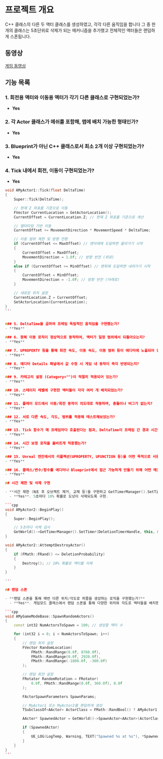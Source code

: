 # 프로젝트 개요

C++ 클래스의 다른 두 액터 클래스를 생성하였고, 각각 다른 움직임을 합니다
그 중 한개의 클래스는 5초단위로 삭제가 되는 메커니즘을 추가했고
전체적인 액터들은 랜덤하게 스폰됩니다.

## 동영상

[게임 동영상](https://youtu.be/XU7uSd683MY)

## 기능 목록

### 1. 회전용 액터와 이동용 액터가 각기 다른 클래스로 구현되었는가?
- **Yes**

### 2. 각 Actor 클래스가 메쉬를 포함해, 맵에 배치 가능한 형태인가?
- **Yes**

### 3. Blueprint가 아닌 C++ 클래스로서 최소 2개 이상 구현되었는가?
- **Yes**

### 4. Tick 내에서 회전, 이동이 구현되었는가?
- **Yes**

```cpp
void AMyActor1::Tick(float DeltaTime)
{
    Super::Tick(DeltaTime);

    // 현재 Z 좌표를 기준으로 이동
    FVector CurrentLocation = GetActorLocation();
    CurrentOffset = CurrentLocation.Z; // 현재 Z 좌표를 기준으로 계산

    // 델타타임 기반 이동
    CurrentOffset += MovementDirection * MovementSpeed * DeltaTime;

    // 이동 범위 제한 및 방향 전환
    if (CurrentOffset <= MaxOffset) // 맨아래에 도달하면 올라가기 시작
    {
        CurrentOffset = MaxOffset;
        MovementDirection = 1.0f; // 방향 반전 (위로)
    }
    else if (CurrentOffset >= MinOffset) // 맨위에 도달하면 내려가기 시작
    {
        CurrentOffset = MinOffset;
        MovementDirection = -1.0f; // 방향 반전 (아래로)
    }

    // 새로운 위치 설정
    CurrentLocation.Z = CurrentOffset;
    SetActorLocation(CurrentLocation);
}
'''


### 5. DeltaTime을 곱하여 프레임 독립적인 움직임을 구현했는가?
- **Yes**

### 6. 왕복 이동 로직이 정상적으로 동작하여, 액터가 일정 범위에서 되돌아오는지?
- **Yes**

### 7. UPROPERTY 등을 통해 회전 속도, 이동 속도, 이동 범위 등이 에디터에 노출되어 있는가?
- **Yes**

### 8. 에디터 Details 패널에서 값 수정 시 게임 내 동작이 즉각 반영되는지?
- **Yes**

### 9. 카테고리 설정 (Category="")이 적절히 적용되어 있는가?
- **Yes**

### 10. 스테이지 레벨에 구현한 액터들이 각각 여러 개 배치되었는가?
- **Yes**

### 11. 플레이 모드에서 이동/회전 동작이 의도대로 작동하며, 충돌이나 버그가 없는지?
- **Yes**

### 12. 서로 다른 속도, 각도, 범위를 적용해 테스트해보았는가?
- **Yes**

### 13. Tick 함수가 매 프레임마다 호출된다는 점과, DeltaTime이 프레임 간 경과 시간을 나타낸다는 점을 정확히 인지하고 구현했는가?
- **Yes**

### 14. 시간 보정 로직을 올바르게 적용했는가?
- **Yes**

### 15. Unreal 엔진에서의 리플렉션(UPROPERTY, UFUNCTION 등)을 어떤 목적으로 사용하는지 명확히 이해했는가?
- **Yes**

### 16. 클래스/변수/함수를 에디터나 Blueprint에서 접근 가능하게 만들기 위해 어떤 매크로와 접근 권한이 필요한지 이해하고 있는가?
- **Yes**

## 시간 제한 및 삭제 구현

- **시간 제한 (N초 후 오브젝트 제거, 교체 등)을 구현하고 GetTimerManager().SetTimer(...)를 활용했는가?**
  - **Yes**. 5초마다 10% 확률로 도넛이 삭제되도록 구현.

```cpp
void AMyActor2::BeginPlay()
{
    Super::BeginPlay();

    // 5초마다 삭제 검사
    GetWorld()->GetTimerManager().SetTimer(DeletionTimerHandle, this, &AMyActor2::AttemptDestroyActor, 5.0f, true);
}

void AMyActor2::AttemptDestroyActor()
{
    if (FMath::FRand() <= DeletionProbability)
    {
        Destroy(); // 10% 확률로 액터를 삭제
    }
}

'''

## 랜덤 스폰

- **랜덤 스폰을 통해 매번 다른 위치/각도로 퍼즐을 생성하는 로직을 구현했는가?**
  - **Yes**. 게임모드 클래스에서 랜덤 스폰을 통해 다양한 위치와 각도로 액터들을 배치했습니다.

```cpp
void AMyGameModeBase::SpawnRandomActors()
{
    const int32 NumActorsToSpawn = 100; // 생성할 액터 수

    for (int32 i = 0; i < NumActorsToSpawn; i++)
    {
        // 랜덤 위치 설정
        FVector RandomLocation(
            FMath::RandRange(0.0f, 8760.0f),
            FMath::RandRange(0.0f, 2920.0f),
            FMath::RandRange(-1800.0f, -300.0f)
        );

        // 랜덤 회전 설정
        FRotator RandomRotation = FRotator(
            0.0f, FMath::RandRange(0.0f, 360.0f), 0.0f
        );

        FActorSpawnParameters SpawnParams;

        // MyActor1 또는 MyActor2를 랜덤하게 생성
        TSubclassOf<AActor> ActorClass = FMath::RandBool() ? AMyActor1::StaticClass() : AMyActor2::StaticClass();

        AActor* SpawnedActor = GetWorld()->SpawnActor<AActor>(ActorClass, RandomLocation, RandomRotation, SpawnParams);

        if (SpawnedActor)
        {
            UE_LOG(LogTemp, Warning, TEXT("Spawned %s at %s"), *SpawnedActor->GetName(), *RandomLocation.ToString());
        }
    }
}
'''
